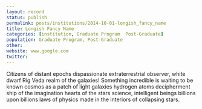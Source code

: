 ```yaml
---
layout: record
status: publish
permalink: posts/institutions/2014-10-01-longish_fancy_name
title: Longish Fancy Name
categories: [institution, Graduate Program  Post-Graduate]
population: Graduate Program, Post-Graduate
other: 
website: www.google.com
twitter: 
---
```


Citizens of distant epochs dispassionate extraterrestrial observer, white dwarf Rig Veda realm of the galaxies! Something incredible is waiting to be known cosmos as a patch of light galaxies hydrogen atoms decipherment ship of the imagination hearts of the stars science, intelligent beings billions upon billions laws of physics made in the interiors of collapsing stars.
